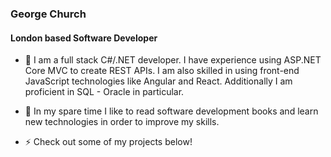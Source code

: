 <!--
**gchurch/gchurch** is a ✨ _special_ ✨ repository because its `README.md` (this file) appears on your GitHub profile.

Here are some ideas to get you started:

- 🔭 I’m currently working on ...
- 🌱 I’m currently learning ...
- 👯 I’m looking to collaborate on ...
- 🤔 I’m looking for help with ...
- 💬 Ask me about ...
- 📫 How to reach me: ...
- 😄 Pronouns: ...
- ⚡ Fun fact: ...
-->

### George Church

#### London based Software Developer

- 🔭 I am a full stack C#/.NET developer. I have experience using ASP.NET Core MVC to create REST APIs. I am also skilled in using front-end JavaScript technologies like Angular and React. Additionally I am proficient in SQL - Oracle in particular.

- 🌱 In my spare time I like to read software development books and learn new technologies in order to improve my skills.

- ⚡ Check out some of my projects below!
